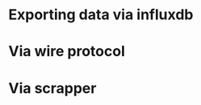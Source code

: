 Exporting data via influxdb
===========================================

Via wire protocol
===========================================

Via scrapper
============================================
